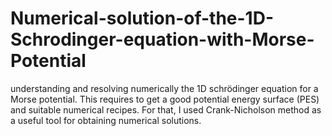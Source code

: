 # Numerical-solution-of-the-1D-Schrodinger-equation-with-Morse-Potential
understanding and resolving numerically the 1D schrödinger equation for a Morse potential. This requires to get a good potential energy surface (PES) and suitable numerical recipes. For that, I used Crank-Nicholson method as a useful tool for obtaining numerical solutions.

